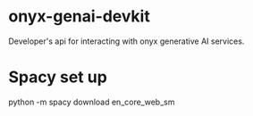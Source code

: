 # onyx-genai-devkit
Developer's api for interacting with onyx generative AI services.


# Spacy set up
python -m spacy download en_core_web_sm
